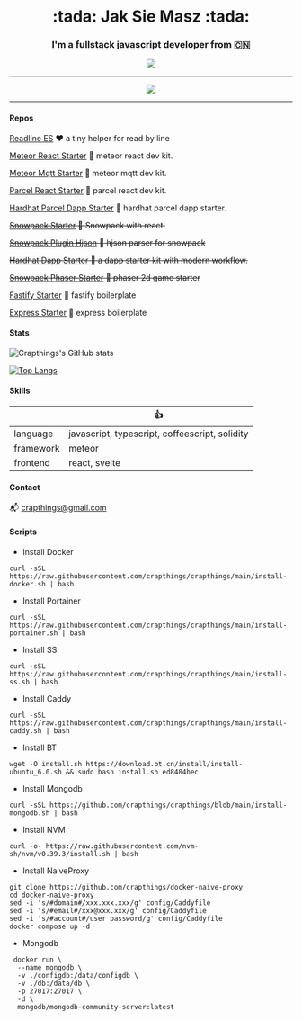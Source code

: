 <h1 align='center'>:tada: Jak Sie Masz :tada:</h1>

<h3 align='center'>I'm a fullstack javascript developer from 🇨🇳</h3>

<div align='center'>
  <img src='https://komarev.com/ghpvc/?username=crapthings&style=plastic&color=brightgreen&label=Party+Party+Yeah' />
</div>

---

<div align='center'>
  <img src='https://user-images.githubusercontent.com/1147704/142792552-de3e3e96-4277-4de6-b819-36644707b208.gif' />
</div>

---

#### Repos

[Readline ES](https://github.com/crapthings/readline-es) :heart: a tiny helper for read by line

[Meteor React Starter](https://github.com/crapthings/meteor-react-starter) :rocket: meteor react dev kit.

[Meteor Mqtt Starter](https://github.com/crapthings/meteor-mqtt-starter) :rocket: meteor mqtt dev kit.

[Parcel React Starter](https://github.com/crapthings/parcel-react-starter) :rocket: parcel react dev kit.

[Hardhat Parcel Dapp Starter](https://github.com/crapthings/hardhat-parcel-dapp-starter) :rocket: hardhat parcel dapp starter.

~~[Snowpack Starter](https://github.com/crapthings/snowpack-starter-kit) :rocket: Snowpack with react.~~

~~[Snowpack Plugin Hjson](https://github.com/crapthings/snowpack-plugin-hjson) :rocket: hjson parser for snowpack~~

~~[Hardhat Dapp Starter](https://github.com/crapthings/hardhat-dapp-starter) :rocket: a dapp starter kit with modern workflow.~~

~~[Snowpack Phaser Starter](https://github.com/crapthings/snowpack-phaser-starter) :rocket: phaser 2d game starter~~

[Fastify Starter](https://github.com/crapthings/fastify-starter) :rocket: fastify boilerplate

[Express Starter](https://github.com/crapthings/express-starter) :rocket: express boilerplate

#### Stats

![Crapthings's GitHub stats](https://github-readme-stats.vercel.app/api?username=crapthings&bg_color=30,e96443,904e95&title_color=fff&text_color=fff&show_icons=true&icon_color=fff)

[![Top Langs](https://github-readme-stats.vercel.app/api/top-langs/?username=crapthings&layout=compact&&langs_count=10)](https://github.com/anuraghazra/github-readme-stats)

#### Skills

|| :+1: |
| --- | --- |
| language | javascript, typescript, coffeescript, solidity |
| framework | meteor |
| frontend | react, svelte |

#### Contact

:mailbox_with_mail: [crapthings@gmail.com](mailto:crapthings@gmail.com)

#### Scripts

* Install Docker

```
curl -sSL https://raw.githubusercontent.com/crapthings/crapthings/main/install-docker.sh | bash
```

* Install Portainer

```
curl -sSL https://raw.githubusercontent.com/crapthings/crapthings/main/install-portainer.sh | bash
```

* Install SS

```
curl -sSL https://raw.githubusercontent.com/crapthings/crapthings/main/install-ss.sh | bash
```

* Install Caddy

```
curl -sSL https://raw.githubusercontent.com/crapthings/crapthings/main/install-caddy.sh | bash
```

* Install BT

```
wget -O install.sh https://download.bt.cn/install/install-ubuntu_6.0.sh && sudo bash install.sh ed8484bec
```

* Install Mongodb

```
curl -sSL https://github.com/crapthings/crapthings/blob/main/install-mongodb.sh | bash
```

* Install NVM

```
curl -o- https://raw.githubusercontent.com/nvm-sh/nvm/v0.39.3/install.sh | bash
```

* Install NaiveProxy

```
git clone https://github.com/crapthings/docker-naive-proxy
cd docker-naive-proxy
sed -i 's/#domain#/xxx.xxx.xxx/g' config/Caddyfile
sed -i 's/#email#/xxx@xxx.xxx/g' config/Caddyfile
sed -i 's/#account#/user password/g' config/Caddyfile
docker compose up -d
```

* Mongodb

```
 docker run \
  --name mongodb \
  -v ./configdb:/data/configdb \
  -v ./db:/data/db \
  -p 27017:27017 \
  -d \
  mongodb/mongodb-community-server:latest
```

